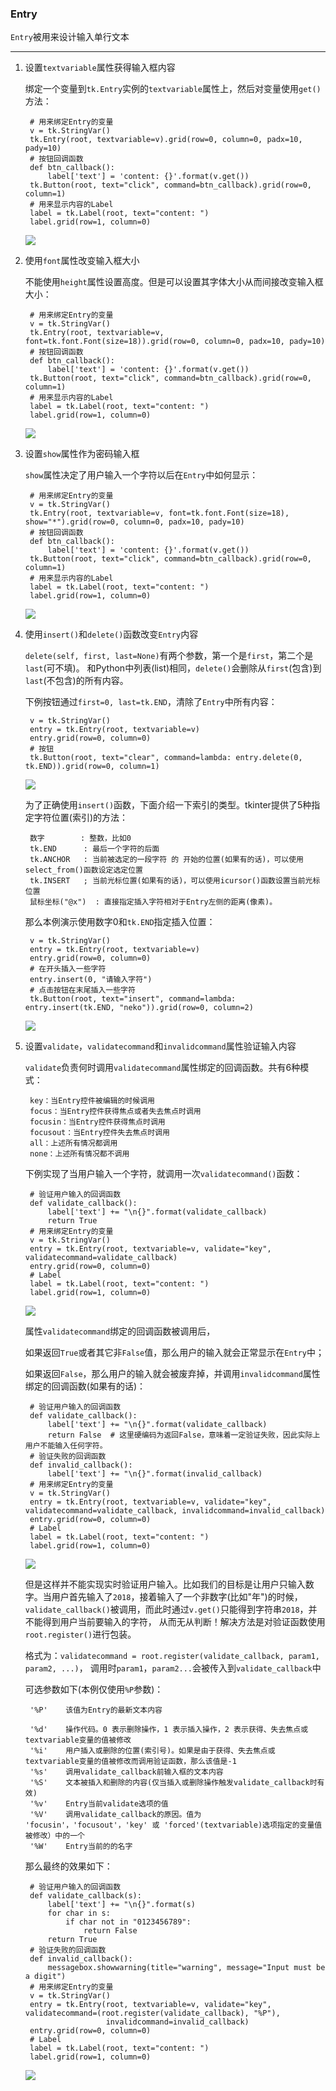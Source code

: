 ### Entry

`Entry`被用来设计输入单行文本

----------------------------
1. 设置`textvariable`属性获得输入框内容

    绑定一个变量到`tk.Entry`实例的`textvariable`属性上，然后对变量使用`get()`方法：
    
        # 用来绑定Entry的变量
        v = tk.StringVar()
        tk.Entry(root, textvariable=v).grid(row=0, column=0, padx=10, pady=10)
        # 按钮回调函数
        def btn_callback():
            label['text'] = 'content: {}'.format(v.get())
        tk.Button(root, text="click", command=btn_callback).grid(row=0, column=1)
        # 用来显示内容的Label
        label = tk.Label(root, text="content: ")
        label.grid(row=1, column=0)
    
    ![](static/cdbddc8eeba801c529b75655d01006ba.png)
    

2. 使用`font`属性改变输入框大小

    不能使用`height`属性设置高度。但是可以设置其字体大小从而间接改变输入框大小：
    
        # 用来绑定Entry的变量
        v = tk.StringVar()
        tk.Entry(root, textvariable=v, font=tk.font.Font(size=18)).grid(row=0, column=0, padx=10, pady=10)
        # 按钮回调函数
        def btn_callback():
            label['text'] = 'content: {}'.format(v.get())
        tk.Button(root, text="click", command=btn_callback).grid(row=0, column=1)
        # 用来显示内容的Label
        label = tk.Label(root, text="content: ")
        label.grid(row=1, column=0)
    
    ![](static/dfd2840627b0dd317324e50bf09a1620.png)
    
    
3. 设置`show`属性作为密码输入框

    `show`属性决定了用户输入一个字符以后在`Entry`中如何显示：

        # 用来绑定Entry的变量
        v = tk.StringVar()
        tk.Entry(root, textvariable=v, font=tk.font.Font(size=18), show="*").grid(row=0, column=0, padx=10, pady=10)
        # 按钮回调函数
        def btn_callback():
            label['text'] = 'content: {}'.format(v.get())
        tk.Button(root, text="click", command=btn_callback).grid(row=0, column=1)
        # 用来显示内容的Label
        label = tk.Label(root, text="content: ")
        label.grid(row=1, column=0)
        
    ![](static/bb7aa36d5eda46e2f09ef4747b44d8f1.png)

4. 使用`insert()`和`delete()`函数改变`Entry`内容

    `delete(self, first, last=None)`有两个参数，第一个是`first`，第二个是`last`(可不填)。
    和Python中列表(list)相同，`delete()`会删除从`first`(包含)到`last`(不包含)的所有内容。
    
    下例按钮通过`first=0, last=tk.END`，清除了`Entry`中所有内容：
    
        v = tk.StringVar()
        entry = tk.Entry(root, textvariable=v)
        entry.grid(row=0, column=0)
        # 按钮
        tk.Button(root, text="clear", command=lambda: entry.delete(0, tk.END)).grid(row=0, column=1)
    
    ![](static/610cd8eea52f26d5de5f3bc8d1ae1835.gif)
    
    为了正确使用`insert()`函数，下面介绍一下索引的类型。tkinter提供了5种指定字符位置(索引)的方法：
    
        数字        : 整数，比如0
        tk.END      : 最后一个字符的后面
        tk.ANCHOR   : 当前被选定的一段字符 的 开始的位置(如果有的话)，可以使用select_from()函数设定选定位置
        tk.INSERT   ; 当前光标位置(如果有的话)，可以使用icursor()函数设置当前光标位置
        鼠标坐标("@x")  : 直接指定插入字符相对于Entry左侧的距离(像素)。
        
    那么本例演示使用数字0和`tk.END`指定插入位置：
    
        v = tk.StringVar()
        entry = tk.Entry(root, textvariable=v)
        entry.grid(row=0, column=0)
        # 在开头插入一些字符
        entry.insert(0, "请输入字符")  
        # 点击按钮在末尾插入一些字符
        tk.Button(root, text="insert", command=lambda: entry.insert(tk.END, "neko")).grid(row=0, column=2)
    
    ![](static/dc8865a7e094f2681e25523fefc6e160.png)

5. 设置`validate`，`validatecommand`和`invalidcommand`属性验证输入内容

    `validate`负责何时调用`validatecommand`属性绑定的回调函数。共有6种模式：
    
        key：当Entry控件被编辑的时候调用
        focus：当Entry控件获得焦点或者失去焦点时调用
        focusin：当Entry控件获得焦点时调用
        focusout：当Entry控件失去焦点时调用
        all：上述所有情况都调用
        none：上述所有情况都不调用
    
    下例实现了当用户输入一个字符，就调用一次`validatecommand()`函数：
    
        # 验证用户输入的回调函数
        def validate_callback():
            label['text'] += "\n{}".format(validate_callback)
            return True
        # 用来绑定Entry的变量
        v = tk.StringVar()
        entry = tk.Entry(root, textvariable=v, validate="key", validatecommand=validate_callback)
        entry.grid(row=0, column=0)
        # Label
        label = tk.Label(root, text="content: ")
        label.grid(row=1, column=0)
        
    ![](static/eb2aaf429e6b595071946825a8951735.gif)
    
    属性`validatecommand`绑定的回调函数被调用后，
    
    如果返回`True`或者其它非`False`值，那么用户的输入就会正常显示在`Entry`中；
    
    如果返回`False`，那么用户的输入就会被废弃掉，并调用`invalidcommand`属性绑定的回调函数(如果有的话)：
    
        # 验证用户输入的回调函数
        def validate_callback():
            label['text'] += "\n{}".format(validate_callback)
            return False  # 这里硬编码为返回False，意味着一定验证失败，因此实际上用户不能输入任何字符。
        # 验证失败的回调函数
        def invalid_callback():
            label['text'] += "\n{}".format(invalid_callback)
        # 用来绑定Entry的变量
        v = tk.StringVar()
        entry = tk.Entry(root, textvariable=v, validate="key", validatecommand=validate_callback, invalidcommand=invalid_callback)
        entry.grid(row=0, column=0)
        # Label
        label = tk.Label(root, text="content: ")
        label.grid(row=1, column=0)
    
    ![](static/1c0da5538acdb28bf75cde5c74bad3d2.gif)
    
    但是这样并不能实现实时验证用户输入。比如我们的目标是让用户只输入数字。当用户首先输入了`2018`，接着输入了一个非数字(比如"年")的时候，
    `validate_callback()`被调用，而此时通过`v.get()`只能得到字符串`2018`，并不能得到用户当前要输入的字符，
    从而无从判断！解决方法是对验证函数使用`root.register()`进行包装。
    
    格式为：`validatecommand = root.register(validate_callback, param1, param2, ...)`，
    调用时`param1`，`param2...`会被传入到`validate_callback`中
    
    可选参数如下(本例仅使用`%P`参数)：
        
        '%P'    该值为Entry的最新文本内容
        
        '%d'    操作代码。0 表示删除操作，1 表示插入操作，2 表示获得、失去焦点或textvariable变量的值被修改 
        '%i'    用户插入或删除的位置(索引号)。如果是由于获得、失去焦点或textvariable变量的值被修改而调用验证函数，那么该值是-1
        '%s'    调用validate_callback前输入框的文本内容 
        '%S'    文本被插入和删除的内容(仅当插入或删除操作触发validate_callback时有效)
        '%v'    Entry当前validate选项的值 
        '%V'    调用validate_callback的原因。值为 'focusin'，'focusout'，'key' 或 'forced'(textvariable)选项指定的变量值被修改）中的一个 
        '%W'    Entry当前的的名字 
    
    那么最终的效果如下：
    
        # 验证用户输入的回调函数
        def validate_callback(s):
            label['text'] += "\n{}".format(s)
            for char in s:
                if char not in "0123456789":
                    return False
            return True
        # 验证失败的回调函数
        def invalid_callback():
            messagebox.showwarning(title="warning", message="Input must be a digit")
        # 用来绑定Entry的变量
        v = tk.StringVar()
        entry = tk.Entry(root, textvariable=v, validate="key", validatecommand=(root.register(validate_callback), "%P"),
                         invalidcommand=invalid_callback)
        entry.grid(row=0, column=0)
        # Label
        label = tk.Label(root, text="content: ")
        label.grid(row=1, column=0)
    
    ![](static/eda1c3eb440f825add90d03ab212335c.gif)

